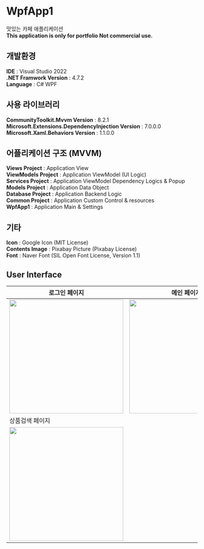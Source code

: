 # WpfApp1
맛있는 카페 애플리케이션    
__This application is only for portfolio Not commercial use.__
    
## 개발환경    
__IDE__ : Visual Studio 2022    
__.NET Framwork Version__ : 4.7.2    
__Language__ : C# WPF    
    
## 사용 라이브러리     
__CommunityToolkit.Mvvm Version__ : 8.2.1    
__Microsoft.Extensions.DependencyInjection Version__ : 7.0.0.0    
__Microsoft.Xaml.Behaviors Version__ : 1.1.0.0    
    
## 어플리케이션 구조 (MVVM)    
__Views Project__ : Application View    
__ViewModels Project__ : Application ViewModel (UI Logic)     
__Services Project__ : Application ViewModel Dependency Logics & Popup    
__Models Project__ : Application Data Object    
__Database Project__ : Application Backend Logic    
__Common Project__ : Application Custom Control & resources    
__WpfApp1__ : Application Main & Settings     
        
## 기타    
__Icon__ : Google Icon (MIT License)    
__Contents Image__ : Pixabay Picture (Pixabay License)    
__Font__ : Naver Font (SIL Open Font License, Version 1.1)    
        
## User Interface    
    
|로그인 페이지|메인 페이지|유저 페이지|    
|-|-|-|
|<img width="300" height="300" src="https://github.com/CafeComLatte/WpfApp1/assets/145232506/937c0201-f3b8-4675-b755-cd1198b8968a">|<img width="300" height="300" src="https://github.com/CafeComLatte/WpfApp1/assets/145232506/2b33ec4e-c115-409d-bdce-5eafffcd70fc">|<img width="300" height="300" src="https://github.com/CafeComLatte/WpfApp1/assets/145232506/8afcfdd3-5e71-4417-a54e-4b20da5961d5">|
|상품검색 페이지|
|<img width="300" height="300" src="https://github.com/CafeComLatte/WpfApp1/assets/145232506/cc35d26d-dc47-475e-b455-22e7417451cd">|




